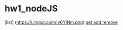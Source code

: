 # hw1_nodeJS

[list] (https://i.imgur.com/Iv6YlNm.png)
[get ](https://i.imgur.com/nM2K52d.png)
[add ](https://i.imgur.com/IpaAjo4.png)
[remove ](https://i.imgur.com/FLhPTU7.png)
